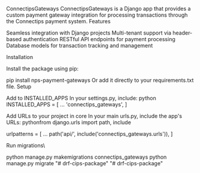 ConnectipsGateways
ConnectipsGateways is a Django app that provides a custom payment gateway integration for processing transactions through the Connectips payment system.
Features

Seamless integration with Django projects
Multi-tenant support via header-based authentication
RESTful API endpoints for payment processing
Database models for transaction tracking and management

Installation

Install the package using pip:

pip install nps-payment-gateways
Or add it directly to your requirements.txt file.
Setup

Add to INSTALLED_APPS
In your settings.py, include:
python
INSTALLED_APPS = [
...
'connectips_gateways',
]

Add URLs to your project in core
In your main urls.py, include the app's URLs:
pythonfrom django.urls import path, include

urlpatterns = [
...
path('api/', include('connectips_gateways.urls')),
]

Run migrations\

<!-- Migrate in tenant  -->

python manage.py makemigrations connectips_gateways
python manage.py migrate
"# drf-cips-package" 
"# drf-cips-package" 
